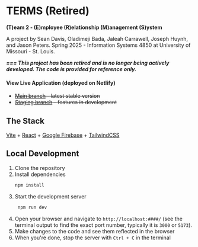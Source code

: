 # TERMS (Retired)
**(T)eam 2 - (E)mployee (R)elationship (M)anagement (S)ystem**

A project by Sean Davis, Oladimeji Bada, Jaleah Carrawell, Joseph Huynh, and Jason Peters. Spring 2025 - Information Systems 4850 at University of Missouri - St. Louis.

**_=== This project has been retired and is no longer being actively developed. The code is provided for reference only._**

#### View Live Application (deployed on Netlify)
- ~~[Main branch](https://terms-is4850.netlify.app/login) - latest stable version~~
- ~~[Staging branch](https://staging--terms-is4850.netlify.app/login) - features in development~~

## The Stack
[Vite](https://vite.dev/) + [React](https://react.dev/) + [Google Firebase](https://firebase.google.com/) + [TailwindCSS](https://tailwindcss.com/)

## Local Development
1. Clone the repository
2. Install dependencies
   ```bash
   npm install
   ```
3. Start the development server
   ```bash
    npm run dev
    ```
4. Open your browser and navigate to `http://localhost:####/` (see the terminal output to find the exact port number, typically it is `3000` or `5173`).
5. Make changes to the code and see them reflected in the browser
6. When you're done, stop the server with `Ctrl + C` in the terminal